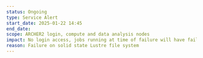 ```yaml
---
status: Ongoing
type: Service Alert
start_date: 2025-01-22 14:45 
end_date: 
scope: ARCHER2 login, compute and data analysis nodes
impact: No login access, jobs running at time of failure will have failed
reason: Failure on solid state Lustre file system
---
```

